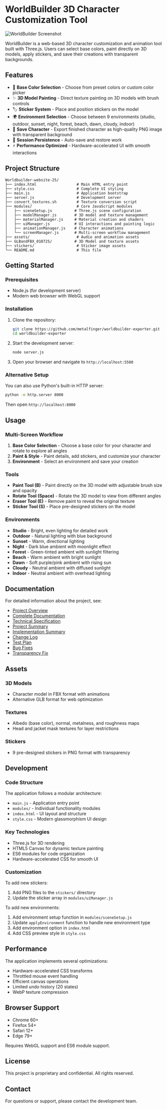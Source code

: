 # WorldBuilder 3D Character Customization Tool

![WorldBuilder Screenshot](screenshot.png)

WorldBuilder is a web-based 3D character customization and animation tool built with Three.js. Users can select base colors, paint directly on 3D models, apply stickers, and save their creations with transparent backgrounds.

## Features

- 🎨 **Base Color Selection** - Choose from preset colors or custom color picker
- ✨ **3D Model Painting** - Direct texture painting on 3D models with brush controls
- 🏷️ **Sticker System** - Place and position stickers on the model
- 🌍 **Environment Selection** - Choose between 9 environments (studio, outdoor, sunset, night, forest, beach, dawn, cloudy, indoor)
- 📸 **Save Character** - Export finished character as high-quality PNG image with transparent background
- 💾 **Session Persistence** - Auto-save and restore work
- ⚡ **Performance Optimized** - Hardware-accelerated UI with smooth interactions

## Project Structure

```
Worldbuilder-website-25/
├── index.html                  # Main HTML entry point
├── style.css                   # Complete UI styling
├── main.js                     # Application bootstrap
├── server.js                   # Development server
├── convert_textures.sh         # Texture conversion script
├── modules/                    # Core JavaScript modules
│   ├── sceneSetup.js          # Three.js scene configuration
│   ├── modelManager.js        # 3D model and texture management
│   ├── materialManager.js     # Material creation and shaders
│   ├── uiManager.js           # UI interactions and painting logic
│   ├── animationManager.js    # Character animations
│   └── screenManager.js       # Multi-screen workflow management
├── assets/                     # Audio and animation assets
├── GLBandFBX_010725/          # 3D Model and texture assets
├── stickers/                   # Sticker image assets
└── README.md                   # This file
```

## Getting Started

### Prerequisites
- Node.js (for development server)
- Modern web browser with WebGL support

### Installation
1. Clone the repository:
   ```bash
   git clone https://github.com/metalfinger/worldbuilder-exporter.git
   cd worldbuilder-exporter
   ```

2. Start the development server:
   ```bash
   node server.js
   ```

3. Open your browser and navigate to `http://localhost:5500`

### Alternative Setup
You can also use Python's built-in HTTP server:
```bash
python -m http.server 8000
```
Then open `http://localhost:8000`

## Usage

### Multi-Screen Workflow
1. **Base Color Selection** - Choose a base color for your character and rotate to explore all angles
2. **Paint & Style** - Paint details, add stickers, and customize your character
3. **Environment** - Select an environment and save your creation

### Tools
- **Paint Tool (B)** - Paint directly on the 3D model with adjustable brush size and opacity
- **Rotate Tool (Space)** - Rotate the 3D model to view from different angles
- **Eraser Tool (E)** - Remove paint to reveal the original texture
- **Sticker Tool (S)** - Place pre-designed stickers on the model

### Environments
- **Studio** - Bright, even lighting for detailed work
- **Outdoor** - Natural lighting with blue background
- **Sunset** - Warm, directional lighting
- **Night** - Dark blue ambient with moonlight effect
- **Forest** - Green-tinted ambient with sunlight filtering
- **Beach** - Warm ambient with bright sunlight
- **Dawn** - Soft purple/pink ambient with rising sun
- **Cloudy** - Neutral ambient with diffused sunlight
- **Indoor** - Neutral ambient with overhead lighting

## Documentation

For detailed information about the project, see:
- [Project Overview](WORLD_BUILDER_PROJECT_OVERVIEW.md)
- [Complete Documentation](COMPLETE_PROJECT_DOCUMENTATION.md)
- [Technical Specification](TECHNICAL_SPECIFICATION.md)
- [Project Summary](PROJECT_SUMMARY.md)
- [Implementation Summary](IMPLEMENTATION_SUMMARY.md)
- [Change Log](CHANGES.md)
- [Test Plan](TEST_PLAN.md)
- [Bug Fixes](BUG_FIX.md)
- [Transparency Fix](TRANSPARENCY_FIX.md)

## Assets

### 3D Models
- Character model in FBX format with animations
- Alternative GLB format for web optimization

### Textures
- Albedo (base color), normal, metalness, and roughness maps
- Head and jacket mask textures for layer restrictions

### Stickers
- 9 pre-designed stickers in PNG format with transparency

## Development

### Code Structure
The application follows a modular architecture:
- `main.js` - Application entry point
- `modules/` - Individual functionality modules
- `index.html` - UI layout and structure
- `style.css` - Modern glassmorphism UI design

### Key Technologies
- Three.js for 3D rendering
- HTML5 Canvas for dynamic texture painting
- ES6 modules for code organization
- Hardware-accelerated CSS for smooth UI

### Customization
To add new stickers:
1. Add PNG files to the `stickers/` directory
2. Update the sticker array in `modules/uiManager.js`

To add new environments:
1. Add environment setup function in `modules/sceneSetup.js`
2. Update `applyEnvironment` function to handle new environment type
3. Add environment option in `index.html`
4. Add CSS preview style in `style.css`

## Performance

The application implements several optimizations:
- Hardware-accelerated CSS transforms
- Throttled mouse event handling
- Efficient canvas operations
- Limited undo history (20 states)
- WebP texture compression

## Browser Support

- Chrome 60+
- Firefox 54+
- Safari 12+
- Edge 79+

Requires WebGL support and ES6 module support.

## License

This project is proprietary and confidential. All rights reserved.

## Contact

For questions or support, please contact the development team.